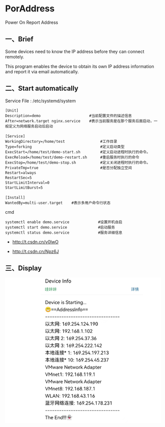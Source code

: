 # PorAddress

Power On Report Address

## 一、Brief

Some devices need to know the IP address before they can connect remotely.

This program enables the device to obtain its own IP address information and report it via email automatically.

## 二、Start automatically

Service File :  /etc/systemd/system

```shell
[Unit]     				
Description=demo	                  #当前配置文件的描述信息
After=network.target nginx.service    #表示当前服务是在那个服务后面启动，一般定义为网络服务启动后启动
 
[Service]
WorkingDirectory=/home/test                #工作目录				
Type=forking			                   #定义启动类型 
ExecStart=/home/test/demo-start.sh 	       #定义启动进程时执行的命令。
ExecReload=/home/test/demo-restart.sh      #重启服务时执行的命令
ExecStop=/home/test/demo-stop.sh		   #定义关闭进程时执行的命令。
PrivateTmp=true							   #是否分配独立空间
Restart=always
RestartSec=5
StartLimitInterval=0
StartLimitBurst=5
 
[Install]
WantedBy=multi-user.target    #表示多用户命令行状态
```

cmd

```shell
systemctl enable demo.service             #设置开机自启
systemctl start demo.service              #启动服务
systemctl status demo.service             #服务详细信息
```

- http://t.csdn.cn/v0lwO

- http://t.csdn.cn/Npz6J

## 三、Display

![image-20230807170204658](pic/image-20230807170204658.png)